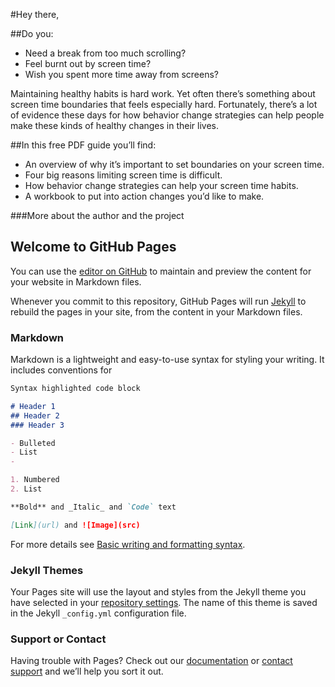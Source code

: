 #Hey there,

##Do you:

  - Need a break from too much scrolling?
  - Feel burnt out by screen time?
  - Wish you spent more time away from screens?

Maintaining healthy habits is hard work. Yet often there’s something about screen time boundaries that feels especially hard. Fortunately, there’s a lot of evidence these days for how behavior change strategies can help people make these kinds of healthy changes in their lives. 

##In this free PDF guide you’ll find:

- An overview of why it’s important to set boundaries on your screen time.
- Four big reasons limiting screen time is difficult.
- How behavior change strategies can help your screen time habits.
- A workbook to put into action changes you’d like to make.

###More about the author and the project






## Welcome to GitHub Pages

You can use the [editor on GitHub](https://github.com/jmolina510/jandersen_test/edit/gh-pages/index.md) to maintain and preview the content for your website in Markdown files.

Whenever you commit to this repository, GitHub Pages will run [Jekyll](https://jekyllrb.com/) to rebuild the pages in your site, from the content in your Markdown files.

### Markdown

Markdown is a lightweight and easy-to-use syntax for styling your writing. It includes conventions for

```markdown
Syntax highlighted code block

# Header 1
## Header 2
### Header 3

- Bulleted
- List
- 

1. Numbered
2. List

**Bold** and _Italic_ and `Code` text

[Link](url) and ![Image](src)
```

For more details see [Basic writing and formatting syntax](https://docs.github.com/en/github/writing-on-github/getting-started-with-writing-and-formatting-on-github/basic-writing-and-formatting-syntax).

### Jekyll Themes

Your Pages site will use the layout and styles from the Jekyll theme you have selected in your [repository settings](https://github.com/jmolina510/jandersen_test/settings/pages). The name of this theme is saved in the Jekyll `_config.yml` configuration file.

### Support or Contact

Having trouble with Pages? Check out our [documentation](https://docs.github.com/categories/github-pages-basics/) or [contact support](https://support.github.com/contact) and we’ll help you sort it out.
